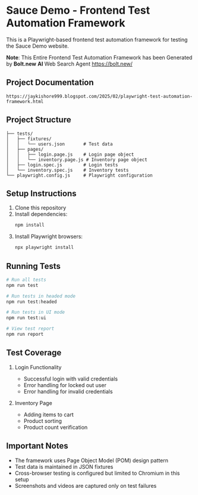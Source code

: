 # Sauce Demo - Frontend Test Automation Framework
This is a Playwright-based frontend test automation framework for testing the Sauce Demo website.

**Note**: 
This Entire Frontend Test Automation Framework has been Generated by **Bolt.new** **AI** Web Search Agent
https://bolt.new/

## Project Documentation
```
https://jaykishore999.blogspot.com/2025/02/playwright-test-automation-framework.html

```

## Project Structure

```
├── tests/
│   ├── fixtures/
│   │   └── users.json       # Test data
│   ├── pages/
│   │   ├── login.page.js    # Login page object
│   │   └── inventory.page.js # Inventory page object
│   ├── login.spec.js        # Login tests
│   └── inventory.spec.js    # Inventory tests
└── playwright.config.js     # Playwright configuration
```

## Setup Instructions

1. Clone this repository
2. Install dependencies:
   ```bash
   npm install
   ```
3. Install Playwright browsers:
   ```bash
   npx playwright install
   ```

## Running Tests

```bash
# Run all tests
npm run test

# Run tests in headed mode
npm run test:headed

# Run tests in UI mode
npm run test:ui

# View test report
npm run report
```

## Test Coverage

1. Login Functionality
   - Successful login with valid credentials
   - Error handling for locked out user
   - Error handling for invalid credentials

2. Inventory Page
   - Adding items to cart
   - Product sorting
   - Product count verification

## Important Notes

- The framework uses Page Object Model (POM) design pattern
- Test data is maintained in JSON fixtures
- Cross-browser testing is configured but limited to Chromium in this setup
- Screenshots and videos are captured only on test failures